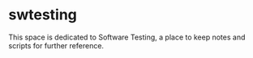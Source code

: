 # swtesting
This space is dedicated to Software Testing, a place to keep notes and scripts for further reference.
